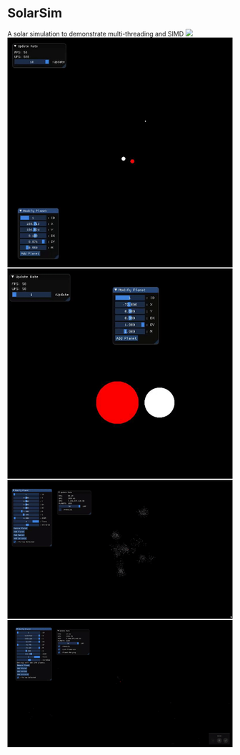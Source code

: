 # SolarSim
A solar simulation to demonstrate multi-threading and SIMD
![](MaximumPower.gif)
![](PlanetMerging.gif)
![](MoreMerging.gif)
![](NonMergingPerf.gif)
![](MergingUniverse.gif)
